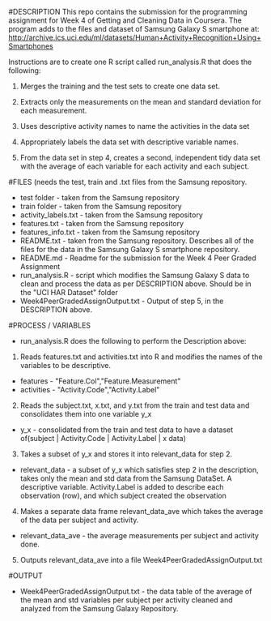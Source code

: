#DESCRIPTION
This repo contains the submission for the programming assignment for Week 4 of Getting and Cleaning Data in Coursera. The program adds to the files and dataset of Samsung Galaxy S smartphone at: http://archive.ics.uci.edu/ml/datasets/Human+Activity+Recognition+Using+Smartphones

Instructions are to create one R script called run_analysis.R that does the following:

1. Merges the training and the test sets to create one data set.

2. Extracts only the measurements on the mean and standard deviation for each measurement.

3. Uses descriptive activity names to name the activities in the data set

4. Appropriately labels the data set with descriptive variable names.

5. From the data set in step 4, creates a second, independent tidy data set with the average of each variable for each activity and each subject.

#FILES (needs the test, train and .txt files from the Samsung repository.

* test folder - taken from the Samsung repository
* train folder - taken from the Samsung repository
* activity_labels.txt - taken from the Samsung repository
* features.txt - taken from the Samsung repository
* features_info.txt - taken from the Samsung repository
* README.txt - taken from the Samsung repository. Describes all of the files for the data in the Samsung Galaxy S smartphone repository.
* README.md - Readme for the submission for the Week 4 Peer Graded Assignment
* run_analysis.R - script which modifies the Samsung Galaxy S data to clean and process the data as per DESCRIPTION above. Should be in the "UCI HAR Dataset" folder
* Week4PeerGradedAssignOutput.txt - Output of step 5, in the DESCRIPTION above.

#PROCESS / VARIABLES

  * run_analysis.R does the following to perform the Description above:

1. Reads features.txt and activities.txt into R and modifies the names of the variables to be descriptive.
  * features - "Feature.Col","Feature.Measurement"  
  * activities - "Activity.Code","Activity.Label"

2. Reads the subject.txt, x.txt, and y.txt from the train and test data and consolidates them into one variable y_x
  * y_x - consolidated from the train and test data to have a dataset of(subject | Activity.Code | Activity.Label | x data)

3. Takes a subset of y_x and stores it into relevant_data for step 2.
  * relevant_data - a subset of y_x which satisfies step 2 in the description, takes only the mean and std data from the Samsung DataSet. A descriptive variable. Activity.Label is added to describe each observation (row), and which subject created the observation

4. Makes a separate data frame relevant_data_ave which takes the average of the data per subject and activity.
  * relevant_data_ave - the average measurements per subject and activity done.

5. Outputs relevant_data_ave into a file Week4PeerGradedAssignOutput.txt

#OUTPUT

  * Week4PeerGradedAssignOutput.txt - the data table of the average of the mean and std variables per subject per activity cleaned and analyzed from the Samsung Galaxy Repository.
